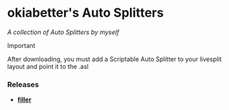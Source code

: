# okiabetter's Auto Splitters
*A collection of Auto Splitters by myself*
> [!IMPORTANT]
> After downloading, you must add a Scriptable Auto Splitter to your livesplit layout and point it to the .asl
### Releases
* **[filler](https://github.com/0kia/LiveSplit_AS/releases)**
